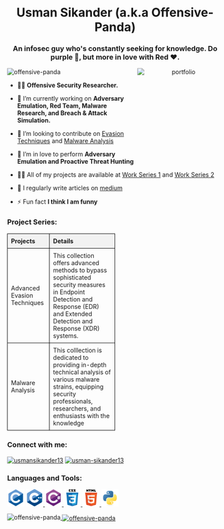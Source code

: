 <h1 align="center">Usman Sikander (a.k.a Offensive-Panda)</h1>
<h3 align="center">An infosec guy who's constantly seeking for knowledge. Do purple 💜, but more in love with Red ❤️.</h3>

<p align="center"> <img src="https://offensive-panda.github.io/PF.jpg"  align ="right" width="200" height="200" alt="portfolio" /> </p>
<p align="left"> <img src="https://komarev.com/ghpvc/?username=offensive-panda&label=Profile%20views&color=0e75b6&style=flat" alt="offensive-panda" /> </p>

- 🧑‍💻 **Offensive Security Researcher.**
  
- 🔭 I’m currently working on **Adversary Emulation, Red Team, Malware Research, and Breach & Attack Simulation.**

- 👯 I’m looking to contribute on [Evasion Techniques](https://offensive-panda.github.io/DefenseEvasionTechniques/) and [Malware Analysis](https://offensive-panda.github.io/MalwareAnalysis)

- 🤝 I’m in love to perform **Adversary Emulation and Proactive Threat Hunting**

- 👨‍💻 All of my projects are available at [Work Series 1](https://offensive-panda.github.io/DefenseEvasionTechniques) and [Work Series 2](https://offensive-panda.github.io/MalwareAnalysis)

- 📝 I regularly write articles on [medium](https://medium.com/@merasor07)

- ⚡ Fun fact **I think I am funny**
  
<h3 align="left">Project Series:</h3>
<table style="width: 50%; border-collapse: collapse;">
    <tr style="background-color: #f2f2f2;">
        <th style="border: 1px solid black; padding: 8px; text-align: left;">Projects</th>
        <th style="border: 1px solid black; padding: 8px; text-align: left;">Details</th>
    </tr>
    <tr>
        <td style="border: 1px solid black; padding: 8px; text-align: left;"> <a href="https://offensive-panda.github.io/DefenseEvasionTechniques" style="text-decoration: none; color: inherit;"> Advanced Evasion Techniques </a> </td>
        <td style="border: 1px solid black; padding: 8px; text-align: left;">This collection offers advanced methods to bypass sophisticated security measures in Endpoint Detection and Response (EDR) and Extended Detection and Response (XDR) systems. </td>
    </tr>
    <tr>
        <td style="border: 1px solid black; padding: 8px; text-align: left;"><a href="https://offensive-panda.github.io/MalwareAnalysis" style="text-decoration: none; color: inherit;"> Malware Analysis </a> </td>
        <td style="border: 1px solid black; padding: 8px; text-align: left;">This colllection is dedicated to providing in-depth technical analysis of various malware strains, equipping security professionals, researchers, and enthusiasts with the knowledge</td>
    </tr>
</table>

<h3 align="left">Connect with me:</h3>
<p align="left">
<a href="https://twitter.com/usmansikander13" target="blank"><img align="center" src="https://raw.githubusercontent.com/rahuldkjain/github-profile-readme-generator/master/src/images/icons/Social/twitter.svg" alt="usmansikander13" height="30" width="40" /></a>
<a href="https://linkedin.com/in/usman-sikander13" target="blank"><img align="center" src="https://raw.githubusercontent.com/rahuldkjain/github-profile-readme-generator/master/src/images/icons/Social/linked-in-alt.svg" alt="usman-sikander13" height="30" width="40" /></a>
</p>

<h3 align="left">Languages and Tools:</h3>
<img src="https://raw.githubusercontent.com/devicons/devicon/master/icons/c/c-original.svg" alt="c" width="40" height="40"/> <a href="https://www.w3schools.com/cpp/" target="_blank" rel="noreferrer"> 
<img src="https://raw.githubusercontent.com/devicons/devicon/master/icons/cplusplus/cplusplus-original.svg" alt="cplusplus" width="40" height="40"/> <a href="https://www.w3schools.com/cs/" target="_blank" rel="noreferrer"> 
<img src="https://raw.githubusercontent.com/devicons/devicon/master/icons/csharp/csharp-original.svg" alt="csharp" width="40" height="40"/> <a href="https://www.w3schools.com/css/" target="_blank" rel="noreferrer"> 
<img src="https://raw.githubusercontent.com/devicons/devicon/master/icons/css3/css3-original-wordmark.svg" alt="css3" width="40" height="40"/> <a href="https://www.w3.org/html/" target="_blank" rel="noreferrer"> 
<img src="https://raw.githubusercontent.com/devicons/devicon/master/icons/html5/html5-original-wordmark.svg" alt="html5" width="40" height="40"/> <a href="https://www.nginx.com" target="_blank" rel="noreferrer"> 
<img src="https://raw.githubusercontent.com/devicons/devicon/master/icons/python/python-original.svg" alt="python" width="40" height="40"/> 



<p><img align="left" src="https://github-readme-stats.vercel.app/api/top-langs?username=offensive-panda&show_icons=true&locale=en&layout=compact" alt="offensive-panda" /></p>

<p>&nbsp;<img align="center" src="https://github-readme-stats.vercel.app/api?username=offensive-panda&show_icons=true&locale=en" alt="offensive-panda" /></p>


